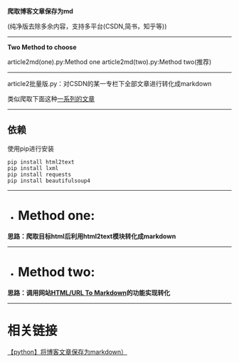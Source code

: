 **爬取博客文章保存为md**

(纯净版去除多余内容，支持多平台(CSDN,简书，知乎等))
 _________________
 

**Two Method to choose**

article2md(one).py:Method one
article2md(two).py:Method two(推荐)
 _________________
 
article2批量版.py：对CSDN的某一专栏下全部文章进行转化成markdown

类似爬取下面这种[一系列的文章](https://blog.csdn.net/qq_39183034/category_12164885.html)
 _________________
 
## 依赖
使用pip进行安装
```
pip install html2text
pip install lxml
pip install requests
pip install beautifulsoup4
```
 _________________
+ # Method one:


**思路：爬取目标html后利用html2text模块转化成markdown**
 _________________

+ # Method two:

**思路：调用网站[HTML/URL To Markdown](https://devtool.tech/html-md)的功能实现转化**
 _________________




# 相关链接
[【python】将博客文章保存为markdown）](https://blog.csdn.net/m0_51499090/article/details/130042463?spm=1001.2014.3001.5502)


